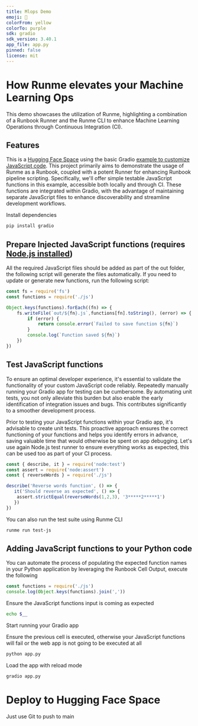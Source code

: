 ```yaml
---
title: Mlops Demo
emoji: 🏃
colorFrom: yellow
colorTo: purple
sdk: gradio
sdk_version: 3.40.1
app_file: app.py
pinned: false
license: mit
---
```


# How Runme elevates your Machine Learning Ops

This demo showcases the utilization of Runme, highlighting a combination of a Runbook Runner and the Runme CLI to enhance Machine Learning Operations through Continuous Integration (CI).

## Features

This is a [Hugging Face Space](https://huggingface.co/spaces) using the basic Gradio [example to customize JavaScript code](https://www.gradio.app/guides/custom-CSS-and-JS).
This project primarily aims to demonstrate the usage of Runme as a Runbook, coupled with a potent Runner for enhancing Runbook pipeline scripting. Specifically, we'll offer simple testable JavaScript functions in this example, accessible both locally and through CI. These functions are integrated within Gradio, with the advantage of maintaining separate JavaScript files to enhance discoverability and streamline development workflows.

Install dependencies

```sh
pip install gradio
```

## Prepare Injected JavaScript functions (requires [Node.js installed](https://nodejs.org/en/download))

All the required JavaScript files should be added as part of the out folder, the following script will generate the files automatically.
If you need to update or generate new functions, run the following script:

```javascript { name=inject-js }
const fs = require('fs')
const functions = require('./js')

Object.keys(functions).forEach((fn) => {
    fs.writeFile(`out/${fn}.js`,functions[fn].toString(), (error) => {
        if (error) {
            return console.error(`Failed to save function ${fn}`)
        }
        console.log(`Function saved ${fn}`)
    })
})
```

## Test JavaScript functions

To ensure an optimal developer experience, it's essential to validate the functionality of your custom JavaScript code reliably. Repeatedly manually running your Gradio app for testing can be cumbersome. By automating unit tests, you not only alleviate this burden but also enable the early identification of integration issues and bugs. This contributes significantly to a smoother development process.

Prior to testing your JavaScript functions within your Gradio app, it's advisable to create unit tests. This proactive approach ensures the correct functioning of your functions and helps you identify errors in advance, saving valuable time that would otherwise be spent on app debugging. Let's use again Node.js test runner to ensure everything works as expected, this can be used too as part of your CI process.

```javascript { name=test-js }
const { describe, it } = require('node:test')
const assert = require('node:assert')
const { reverseWords } = require('./js')

describe('Reverse words function', () => {
   it('Should reverse as expected', () => {
    assert.strictEqual(reverseWords(1,2,3), '3*****2*****1')
   })
})
```

You can also run the test suite using Runme CLI

```sh
runme run test-js
```

## Adding JavaScript functions to your Python code

You can automate the process of populating the expected function names in your Python application by leveraging the Runbook Cell Output, execute the following

```javascript { background=false interactive=true }
const functions = require('./js')
console.log(Object.keys(functions).join(','))
```

Ensure the JavaScript functions input is coming as expected

```sh
echo $__
```

Start running your Gradio app

Ensure the previous cell is executed, otherwise your JavaScript functions will fail or the web app is not going to be executed at all

```sh
python app.py
```

Load the app with reload mode

```sh
gradio app.py
```

# Deploy to Hugging Face Space
Just use Git to push to main
